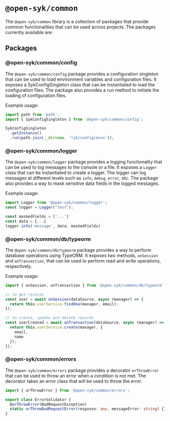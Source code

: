 # `@open-syk/common`

The `@open-syk/common` library is a collection of packages that provide common functionalities that can be used across projects. The packages currently available are:

## Packages

### @open-syk/common/config

The `@open-syk/common/config` package provides a configuration singleton that can be used to load environment variables and configuration files. It exposes a SykConfigSingleton class that can be instantiated to load the configuration files. The package also provides a run method to initiate the loading of configuration files.

Example usage:

```typescript
import path from 'path';
import { SykConfigSingleton } from '@open-syk/common/config';

SykConfigSingleton
  .getInstance()
  .run(path.join(__dirname, 'lib/config/envs'));
```

### @open-syk/common/logger

The `@open-syk/common/logger` package provides a logging functionality that can be used to log messages to the console or a file. It exposes a `Logger` class that can be instantiated to create a logger. The logger can log messages at different levels such as `info`, `debug`, `error`, etc. The package also provides a way to mask sensitive data fields in the logged messages.

Example usage:

```typescript
import Logger from '@open-syk/common/logger';
const logger = Logger("test");

const maskedFields = ['...']
const data = {...}
logger.info('message', data, maskedFields)
```

### @open-syk/common/db/typeorm

The `@open-syk/common/db/typeorm` package provides a way to perform database operations using TypeORM. It exposes two methods, `onSession` and `onTransaction`, that can be used to perform read and write operations, respectively.

Example usage:

```typescript
import { onSession, onTransaction } from '@open-syk/common/db/typeorm';

// to get records
const user = await onSession(dataSource, async (manager) => {
  return this.userService.findOne(manager, email);
});

// to create, update and delete records
const userCreated = await onTransaction(dataSource, async (manager) => {
  return this.userService.create(manager, {
    email,
    name
  });
});
```

### @open-syk/common/errors

The `@open-syk/common/errors` package provides a decorator `orThrowError` that can be used to throw an error when a condition is not met. The decorator takes an error class that will be used to throw the error.

```typescript
import { orThrowError } from '@open-syk/common/errors';

export class ErrorValidator {
  @orThrowError(BadRequestException)
  static orThrowBadRequestError(response: any, messageError: string) {}
}
```
